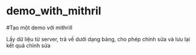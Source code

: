 # demo_with_mithril
#Tạo một demo với mithrill 

Lấy dữ liệu từ server, trả về dưới dạng bảng, cho phép chỉnh sửa và lưu lại kết quả chỉnh sửa


